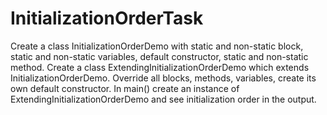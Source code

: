 # InitializationOrderTask

Create a class InitializationOrderDemo with static and non-static block, static and non-static variables, default constructor, static and non-static method.
Create a class ExtendingInitializationOrderDemo which extends InitializationOrderDemo. Override all blocks, methods, variables, create its own default constructor.
In main() create an instance of ExtendingInitializationOrderDemo and see initialization order in the output.
